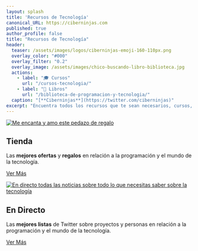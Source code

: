 ```yaml
---
layout: splash
title: 'Recursos de Tecnología'
canonical_URL: https://ciberninjas.com
published: true
author_profile: false
title: "Recursos de Tecnología"
header:
  teaser: /assets/images/logos/ciberninjas-emoji-160-110px.png
  overlay_color: "#000"
  overlay_filter: "0.2"
  overlay_image: /assets/images/chico-buscando-libro-biblioteca.jpg
  actions:
    - label: "🎓 Cursos"
      url: "/cursos-tecnologia/"
    - label: "📖 Libros"
      url: "/biblioteca-de-programacion-y-tecnologia/"
  caption: "[**Ciberninjas**](https://twitter.com/ciberninjas)"
excerpt: "Encuentra todos los recursos que te sean necesarios, cursos, libros en PDF, videotutoriales, artículos y mucho más.."
---
```


<div class="feature__wrapper">
<div class="feature__item--left">
    <div class="archive__item">
        <div class="archive__item-teaser">
            <a href="/catalogo/amazon/" alt="El Regalazo del Año"><img src="https://i.ibb.co/TK5yj59/regalo-pequeno-disfrutando.gif" alt="Me encanta y amo este pedazo de regalo"></a>
        </div>
        <div class="archive__item-body">
            <h2 class="archive__item-title">Tienda</h2>
            <div class="archive__item-excerpt">
                <p>Las <strong>mejores ofertas</strong> y <strong>regalos</strong> en relación a la programación y el mundo de la tecnología.</p>
            </div>
            <p><a href="/catalogo/amazon/" class="btn btn--primary">Ver Más</a></p>
        </div>
    </div>
</div>
</div>

<div class="feature__wrapper">
<div class="feature__item--left">
    <div class="archive__item">
        <div class="archive__item-teaser">
            <a href="/directo/" alt="El Regalazo del Año"><img src="https://media0.giphy.com/media/cpszGUjwmcIU0/giphy.gif?cid=790b761162fc703962d731cc93ed70c9686c7ea95827a03f&rid=giphy.gif" alt="En directo todas las noticias sobre todo lo que necesitas saber sobre la tecnología"></a>
        </div>
        <div class="archive__item-body">
            <h2 class="archive__item-title">En Directo</h2>
            <div class="archive__item-excerpt">
                <p>Las <strong>mejores listas</strong> de Twitter sobre proyectos y personas en relación a la programación y el mundo de la tecnología.</p>
            </div>
            <p><a href="/catalogo/amazon/" class="btn btn--primary">Ver Más</a></p>
        </div>
    </div>
</div>
</div>